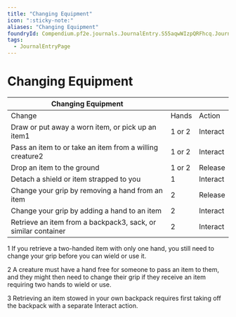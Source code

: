 ```yaml
---
title: "Changing Equipment"
icon: ":sticky-note:"
aliases: "Changing Equipment"
foundryId: Compendium.pf2e.journals.JournalEntry.S55aqwWIzpQRFhcq.JournalEntryPage.WL8YX3zIl4AhIrN9
tags:
  - JournalEntryPage
---
```


# Changing Equipment
  

| Changing Equipment |  |  |
| --- | --- | --- |
| Change | Hands | Action |
| Draw or put away a worn item, or pick up an item1 | 1 or 2 | Interact |
| Pass an item to or take an item from a willing creature2 | 1 or 2 | Interact |
| Drop an item to the ground | 1 or 2 | Release |
| Detach a shield or item strapped to you | 1 | Interact |
| Change your grip by removing a hand from an item | 2 | Release |
| Change your grip by adding a hand to an item | 2 | Interact |
| Retrieve an item from a backpack3, sack, or similar container | 2 | Interact |

1 If you retrieve a two-handed item with only one hand, you still need to change your grip before you can wield or use it.

2 A creature must have a hand free for someone to pass an item to them, and they might then need to change their grip if they receive an item requiring two hands to wield or use.

3 Retrieving an item stowed in your own backpack requires first taking off the backpack with a separate Interact action.